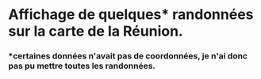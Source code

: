 # Affichage de quelques* randonnées sur la carte de la Réunion.


### *certaines données n'avait pas de coordonnées, je n'ai donc pas pu mettre toutes les randonnées.
